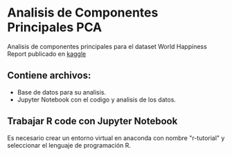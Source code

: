 # Analisis de Componentes Principales PCA
Analisis de componentes principales para el dataset World Happiness Report publicado en [kaggle](https://www.kaggle.com/unsdsn/world-happiness "kaggle")

## Contiene archivos:
* Base de datos para su analisis.
* Jupyter Notebook con el codigo y analisis de los datos.

## Trabajar R code con Jupyter Notebook
Es necesario crear un entorno virtual en anaconda con nombre "r-tutorial" y seleccionar el lenguaje de programación R.